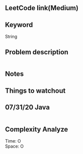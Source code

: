 ## LeetCode link(Medium)


## Keyword
String

## Problem description
```

```



## Notes


## Things to watchout

## 07/31/20 Java

```java


```
## Complexity Analyze
Time: O       \
Space: O